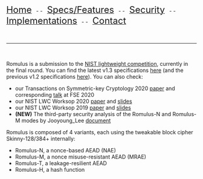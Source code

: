 [<font size="+2.5">Home</font>](https://romulusae.github.io/romulus/) &nbsp; - - &nbsp; [<font size="+2.5">Specs/Features</font>](https://romulusae.github.io/romulus/specs) &nbsp; - - &nbsp; [<font size="+2.5">Security</font>](https://romulusae.github.io/romulus/security) &nbsp; - - &nbsp; [<font size="+2.5">Implementations</font>](https://romulusae.github.io/romulus/impl)  &nbsp; - - &nbsp; [<font size="+2.5">Contact</font>](https://romulusae.github.io/romulus/contact) 

&nbsp; &nbsp;    

---

&nbsp;   

Romulus is a submission to the [NIST lightweight competition](https://csrc.nist.gov/projects/lightweight-cryptography), currently in the final round. You can find the latest v1.3 specifications [here](https://romulusae.github.io/romulus/docs/Romulusv1.3.pdf) (and the previous v1.2 specifications [here](https://romulusae.github.io/romulus/docs/Romulusv1.2.pdf)). You can also check: 
* our Transactions on Symmetric-key Cryptology 2020 [paper](https://tosc.iacr.org/index.php/ToSC/article/view/8560/8131) and corresponding [talk](https://www.youtube.com/watch?v=3ML5g8tnP6A&ab_channel=TheIACR) at FSE 2020
* our NIST LWC Worksop 2020 [paper](https://csrc.nist.gov/CSRC/media/Events/lightweight-cryptography-workshop-2020/documents/papers/new-results-romulus-lwc2020.pdf) and [slides](https://csrc.nist.gov/CSRC/media/Presentations/new-results-on-romulus/images-media/session-2-peyrin-new-results-rolmulus.pdf)
* our NIST LWC Worksop 2019 [paper](https://csrc.nist.gov/CSRC/media/Events/lightweight-cryptography-workshop-2019/documents/papers/updates-on-romulus-remus-tgif-lwc2019.pdf) and [slides](https://csrc.nist.gov/CSRC/media/Presentations/updates-on-romulus-remus-and-tgif/images-media/session9-minematsu-updates-romulus-remus-tgif.pdf)
* **(NEW)** The third-party security analysis of the Romulus-N and Romulus-M modes by Jooyoung_Lee [document](https://romulusae.github.io/romulus/docs/Security_evaluation_Romulus_Jooyoung_Lee.pdf) 

Romulus is composed of 4 variants, each using the tweakable block cipher Skinny-128/384+ internally:  
- Romulus-N, a nonce-based AEAD (NAE)  
- Romulus-M, a nonce misuse-resistant AEAD (MRAE)  
- Romulus-T, a leakage-resilient AEAD 
- Romulus-H, a hash function  

